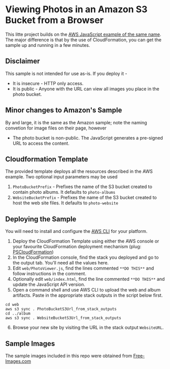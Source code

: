 # Viewing Photos in an Amazon S3 Bucket from a Browser

This litte project builds on the [AWS JavaScript example of the same name](https://docs.aws.amazon.com/sdk-for-javascript/v2/developer-guide/s3-example-photos-view.html). The major difference is that by the use of CloudFormation, you can get the sample up and running in a few minutes.

## Disclaimer

This sample is not intended for use as-is. If you deploy it -

* It is insecure - HTTP only access.
* It is public - Anyone with the URL can view all images you place in the photo bucket.

## Minor changes to Amazon's Sample

By and large, it is the same as the Amazon sample; note the naming convetion for image files on their page, however

* The photo bucket is non-public. The JavaScript generates a pre-signed URL to access the content.

## Cloudformation Template

The provided template deploys all the resources described in the AWS example. Two optional input parameters may be used

1. `PhotoBucketPrefix` - Prefixes the name of the S3 bucket created to contain photo albums. It defaults to `photo-albums`
1. `WebsiteBucketPrefix` - Prefixes the name of the S3 bucket created to host the web site files. It defaults to `photo-website`

## Deploying the Sample

You will need to install and configure the [AWS CLI](https://docs.aws.amazon.com/cli/latest/userguide/cli-chap-install.html) for your platform.

1. Deploy the CloudFormation Template using either the AWS console or your favourite CloudFormation deployment mechanism (plug: [PSCloudFormation](https://github.com/fireflycons/PSCloudFormation))
1. In the CloudFormation console, find the stack you deployed and go to the output tab. You'll need all the values here.
1. Edit `web/PhotoViewer.js`, find the lines commented `**DO THIS**` and follow instructions in the comment.
1. Optionally edit `web/index.html`, find the line commented `**DO THIS**` and update the JavaScript API version.
1. Open a command shell and use AWS CLI to upload the web and album artifacts. Paste in the appropriate stack outputs in the script below first.
```
cd web
aws s3 sync . PhotoBucketS3Url_from_stack_outputs
cd ../album
aws s3 sync . WebsiteBucketS3Url_from_stack_outputs
```
6. Browse your new site by visiting the URL in the stack output `WebsiteURL`.

## Sample Images

The sample images included in this repo were obtained from [Free-Images.com](https://free-images.com/)


